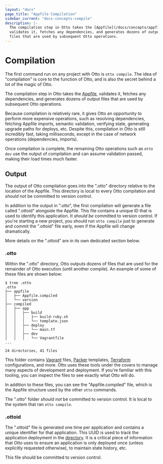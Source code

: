 ```yaml
---
layout: "docs"
page_title: "Appfile Compilation"
sidebar_current: "docs-concepts-compile"
description: |-
  The compilation step in Otto takes the [Appfile](/docs/concepts/appfile.html),
  validates it, fetches any dependencies, and generates dozens of output
  files that are used by subsequent Otto operations.
---
```


# Compilation

The first command run on any project with Otto is `otto compile`.
The idea of "compilation" is core to the function of Otto, and is
also the secret behind a lot of the magic of Otto.

The compilation step in Otto takes the [Appfile](/docs/concepts/appfile.html),
validates it, fetches any dependencies, and generates dozens of output
files that are used by subsequent Otto operations.

Because compilation is relatively rare, it gives Otto an opportunity to
perform more expensive operations, such as resolving dependencies,
fetching Appfile imports, semantic validation, verifying state,
generating upgrade paths for deploys, etc. Despite this, compilation in
Otto is still incredibly fast, taking milliseconds, except in the case
of network operations (dependencies, imports).

Once compilation is complete, the remaining Otto operations such as
`otto dev` use the output of compilation and can assume validation passed,
making their load times much faster.

## Output

The output of Otto compilation goes into the ".otto" directory relative
to the location of the Appfile. This directory is local to every Otto
compilation and _should not_ be committed to version control.

In addition to the output in ".otto", the first compilation will generate
a file called ".ottoid" alongside the Appfile. This file contains a unique
ID that is used to identify this application. It _should be_ committed to
version control. If you're starting a new project, you should run
`otto compile` just to generate and commit the ".ottoid" file early, even
if the Appfile will change dramatically.

More details on the ".ottoid" are in its own dedicated section below.

### .otto

Within the ".otto" directory, Otto outputs dozens of files that are used
for the remainder of Otto execution (until another compile). An example
of some of these files are shown below:

```
$ tree .otto
.otto
├── appfile
│   ├── Appfile.compiled
│   └── version
├── compiled
│   ├── app
│   │   ├── build
│   │   │   ├── build-ruby.sh
│   │   │   └── template.json
│   │   ├── deploy
│   │   │   └── main.tf
│   │   ├── dev
│   │   │   └── Vagrantfile
...

24 directories, 41 files
```

This folder contains [Vagrant](https://vagrantup.com) files,
[Packer](https://packer.io) templates, [Terraform](https://terraform.io)
configurations, and more. Otto uses these tools under the covers to
manage many aspects of development and deployment. If you're familiar with
this tooling, you can inspect the files to see exactly what Otto will do.

In addition to these files, you can see the "Appfile.compiled" file, which
is the Appfile structure used by the other `otto` commands.

The ".otto" folder _should not_ be committed to version control. It is
local to the system that ran `otto compile`.

### .ottoid

The ".ottoid" file is generated one time per application and contains
a unique identifier for that application. This UUID is used to track the
application deployment in the [directory](/docs/concepts/directory.html).
It is a critical piece of information that Otto uses to ensure an application
is only deployed once (unless explicitly requested otherwise), to maintain
state history, etc.

This file should be committed to version control.
